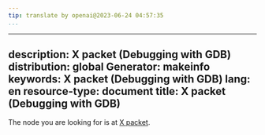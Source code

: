 ```yaml
---
tip: translate by openai@2023-06-24 04:57:35
...
```

---
description: X packet (Debugging with GDB)
distribution: global
Generator: makeinfo
keywords: X packet (Debugging with GDB)
lang: en
resource-type: document
title: X packet (Debugging with GDB)
---
The node you are looking for is at [X packet](Packets.html#X-packet).
